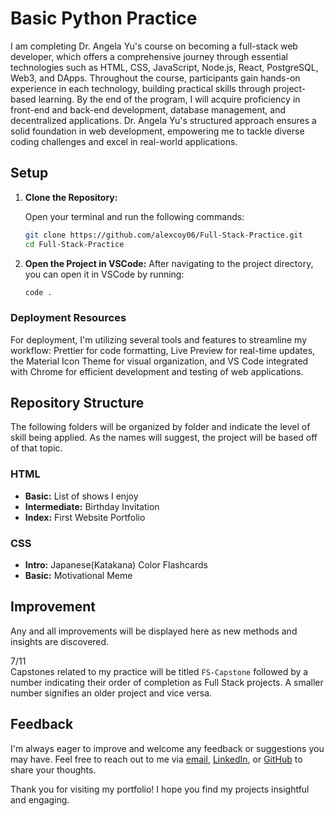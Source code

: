 # Basic Python Practice

I am completing Dr. Angela Yu's course on becoming a full-stack web developer, which offers a comprehensive journey through essential technologies such as HTML, CSS, JavaScript, Node.js, React, PostgreSQL, Web3, and DApps. Throughout the course, participants gain hands-on experience in each technology, building practical skills through project-based learning. By the end of the program, I will acquire proficiency in front-end and back-end development, database management, and decentralized applications. Dr. Angela Yu's structured approach ensures a solid foundation in web development, empowering me to tackle diverse coding challenges and excel in real-world applications.

## Setup

1. **Clone the Repository:**

   Open your terminal and run the following commands:

   ```bash
   git clone https://github.com/alexcoy06/Full-Stack-Practice.git
   cd Full-Stack-Practice
   ```

2. **Open the Project in VSCode:**
   After navigating to the project directory, you can open it in VSCode by running:

   ```bash
   code .
   ```

### Deployment Resources

For deployment, I'm utilizing several tools and features to streamline my workflow: Prettier for code formatting, Live Preview for real-time updates, the Material Icon Theme for visual organization, and VS Code integrated with Chrome for efficient development and testing of web applications.

## Repository Structure

The following folders will be organized by folder and indicate the level of skill being applied. As the names will suggest, the project will be based off of that topic.

### HTML

- **Basic:** List of shows I enjoy
- **Intermediate:** Birthday Invitation
- **Index:** First Website Portfolio

### CSS

- **Intro:** Japanese(Katakana) Color Flashcards
- **Basic:** Motivational Meme

## Improvement

Any and all improvements will be displayed here as new methods and insights are discovered.

7/11  
Capstones related to my practice will be titled `FS-Capstone` followed by a number indicating their order of completion as Full Stack projects. A smaller number signifies an older project and vice versa.

## Feedback

I'm always eager to improve and welcome any feedback or suggestions you may have. Feel free to reach out to me via [email](mailto:alexcoy06@gmail.com), [LinkedIn](https://www.linkedin.com/in/alexander-coy/), or [GitHub](https://github.com/alexcoy06) to share your thoughts.

Thank you for visiting my portfolio! I hope you find my projects insightful and engaging.
